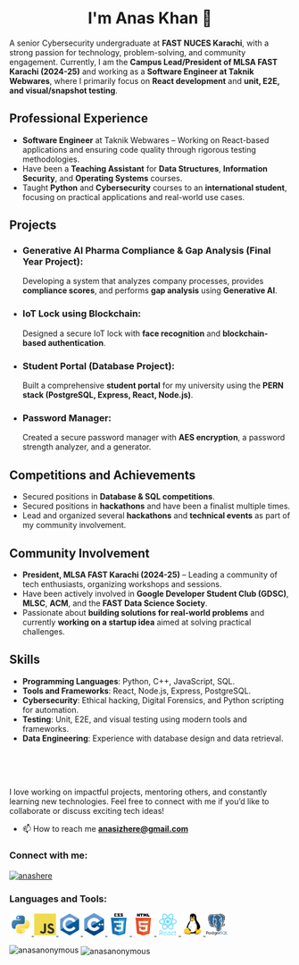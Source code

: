 <h1 align="center">I'm Anas Khan 👋</h1>

A senior Cybersecurity undergraduate at **FAST NUCES Karachi**, with a strong passion for technology, problem-solving, and community engagement. Currently, I am the **Campus Lead/President of MLSA FAST Karachi (2024-25)** and working as a **Software Engineer at Taknik Webwares**, where I primarily focus on **React development** and **unit, E2E, and visual/snapshot testing**.

## **Professional Experience**
- **Software Engineer** at Taknik Webwares – Working on React-based applications and ensuring code quality through rigorous testing methodologies.
- Have been a **Teaching Assistant** for **Data Structures**, **Information Security**, and **Operating Systems** courses.
- Taught **Python** and **Cybersecurity** courses to an **international student**, focusing on practical applications and real-world use cases.


## **Projects**
- ### Generative AI Pharma Compliance & Gap Analysis (Final Year Project):  
  Developing a system that analyzes company processes, provides **compliance scores**, and performs **gap analysis** using **Generative AI**.
  
- ### IoT Lock using Blockchain:  
  Designed a secure IoT lock with **face recognition** and **blockchain-based authentication**.

- ### Student Portal (Database Project):  
  Built a comprehensive **student portal** for my university using the **PERN stack (PostgreSQL, Express, React, Node.js)**.

- ### Password Manager:  
  Created a secure password manager with **AES encryption**, a password strength analyzer, and a generator.


## **Competitions and Achievements**
- Secured positions in **Database & SQL competitions**.
- Secured positions in **hackathons** and have been a finalist multiple times.
- Lead and organized several **hackathons** and **technical events** as part of my community involvement.

## **Community Involvement**
- **President, MLSA FAST Karachi (2024-25)** – Leading a community of tech enthusiasts, organizing workshops and sessions.
- Have been actively involved in **Google Developer Student Club (GDSC)**, **MLSC**, **ACM**, and the **FAST Data Science Society**.
- Passionate about **building solutions for real-world problems** and currently **working on a startup idea** aimed at solving practical challenges.

## **Skills**
- **Programming Languages**: Python, C++, JavaScript, SQL.  
- **Tools and Frameworks**: React, Node.js, Express, PostgreSQL.  
- **Cybersecurity**: Ethical hacking, Digital Forensics, and Python scripting for automation.
- **Testing**: Unit, E2E, and visual testing using modern tools and frameworks.
- **Data Engineering**: Experience with database design and data retrieval.

<br>

<br>

<br>

I love working on impactful projects, mentoring others, and constantly learning new technologies. Feel free to connect with me if you’d like to collaborate or discuss exciting tech ideas!

- 📫 How to reach me **anasizhere@gmail.com**

<h3 align="left">Connect with me:</h3>
<p align="left">
<a href="https://linkedin.com/in/anashere" target="blank"><img align="center" src="https://upload.wikimedia.org/wikipedia/commons/thumb/8/81/LinkedIn_icon.svg/1024px-LinkedIn_icon.svg.png" alt="anashere" height="30" width="40" /></a>
</p>

<h3 align="left">Languages and Tools:</h3>
<p align="left"> 
  <a href="https://www.python.org" target="_blank" rel="noreferrer"> <img src="https://raw.githubusercontent.com/devicons/devicon/master/icons/python/python-original.svg" alt="python" width="40" height="40"/> </a> 
  <a href="https://developer.mozilla.org/en-US/docs/Web/JavaScript" target="_blank" rel="noreferrer"> <img src="https://raw.githubusercontent.com/devicons/devicon/master/icons/javascript/javascript-original.svg" alt="javascript" width="40" height="40"/> </a>
  <a href="https://www.cprogramming.com/" target="_blank" rel="noreferrer"> <img src="https://raw.githubusercontent.com/devicons/devicon/master/icons/c/c-original.svg" alt="c" width="40" height="40"/> </a> 
  <a href="https://www.w3schools.com/cpp/" target="_blank" rel="noreferrer"> <img src="https://raw.githubusercontent.com/devicons/devicon/master/icons/cplusplus/cplusplus-original.svg" alt="cplusplus" width="40" height="40"/> </a> 
  <a href="https://www.w3schools.com/css/" target="_blank" rel="noreferrer"> <img src="https://raw.githubusercontent.com/devicons/devicon/master/icons/css3/css3-original-wordmark.svg" alt="css3" width="40" height="40"/> </a> 
  <a href="https://www.w3.org/html/" target="_blank" rel="noreferrer"> <img src="https://raw.githubusercontent.com/devicons/devicon/master/icons/html5/html5-original-wordmark.svg" alt="html5" width="40" height="40"/> </a> 
  <a href="https://reactjs.org/" target="_blank" rel="noreferrer"> <img src="https://raw.githubusercontent.com/devicons/devicon/master/icons/react/react-original-wordmark.svg" alt="react" width="40" height="40"/> </a>  
  <a href="https://www.linux.org/" target="_blank" rel="noreferrer"> <img src="https://raw.githubusercontent.com/devicons/devicon/master/icons/linux/linux-original.svg" alt="linux" width="40" height="40"/> </a> 
  <a href="https://www.postgresql.org" target="_blank" rel="noreferrer"> <img src="https://raw.githubusercontent.com/devicons/devicon/master/icons/postgresql/postgresql-original-wordmark.svg" alt="postgresql" width="40" height="40"/> </a> 
</p>

<p><img align="left" src="https://github-readme-stats.vercel.app/api/top-langs?username=anasanonymous&show_icons=true&locale=en&layout=compact" alt="anasanonymous" /></p>
<p>&nbsp;<img align="center" src="https://github-readme-stats.vercel.app/api?username=anasanonymous&show_icons=true&locale=en" alt="anasanonymous" /></p>
